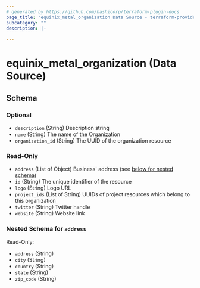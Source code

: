 ```yaml
---
# generated by https://github.com/hashicorp/terraform-plugin-docs
page_title: "equinix_metal_organization Data Source - terraform-provider-equinix"
subcategory: ""
description: |-
  
---
```


# equinix_metal_organization (Data Source)





<!-- schema generated by tfplugindocs -->
## Schema

### Optional

- `description` (String) Description string
- `name` (String) The name of the Organization
- `organization_id` (String) The UUID of the organization resource

### Read-Only

- `address` (List of Object) Business' address (see [below for nested schema](#nestedatt--address))
- `id` (String) The unique identifier of the resource
- `logo` (String) Logo URL
- `project_ids` (List of String) UUIDs of project resources which belong to this organization
- `twitter` (String) Twitter handle
- `website` (String) Website link

<a id="nestedatt--address"></a>
### Nested Schema for `address`

Read-Only:

- `address` (String)
- `city` (String)
- `country` (String)
- `state` (String)
- `zip_code` (String)

